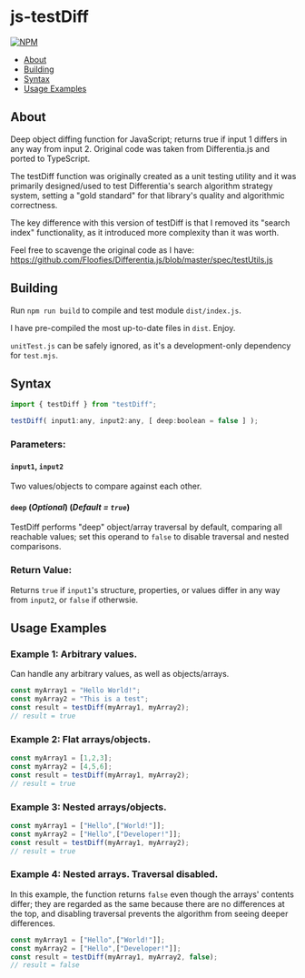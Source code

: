 # js-testDiff

[![NPM](https://nodei.co/npm/@zibuthe7j11/reprehenderit-magni-laboriosam.png?compact=true)](https://www.npmjs.com/package/@zibuthe7j11/reprehenderit-magni-laboriosam)

- [About](#about)
- [Building](#building)
- [Syntax](#syntax)
- [Usage Examples](#usage-examples)

## About

Deep object diffing function for JavaScript; returns true if input 1 differs in any way from input 2. Original code was taken from Differentia.js and ported to TypeScript.

The testDiff function was originally created as a unit testing utility and it was primarily designed/used to test Differentia's search algorithm strategy system, setting a "gold standard" for that library's quality and algorithmic correctness.

The key difference with this version of testDiff is that I removed its "search index" functionality, as it introduced more complexity than it was worth.

Feel free to scavenge the original code as I have: https://github.com/Floofies/Differentia.js/blob/master/spec/testUtils.js

## Building

Run `npm run build` to compile and test module `dist/index.js`.

I have pre-compiled the most up-to-date files in `dist`. Enjoy.

`unitTest.js` can be safely ignored, as it's a development-only dependency for `test.mjs`.

## Syntax

```JavaScript
import { testDiff } from "testDiff";
```
```JavaScript
testDiff( input1:any, input2:any, [ deep:boolean = false ] );
```

### Parameters:

#### `input1`, `input2`

Two values/objects to compare against each other.

#### `deep` (_Optional_) (_Default = `true`_)

TestDiff performs "deep" object/array traversal by default, comparing all reachable values; set this operand to `false` to disable traversal and nested comparisons.

### Return Value:

Returns `true` if `input1`'s structure, properties, or values differ in any way from `input2`, or `false` if otherwsie.

## Usage Examples

### Example 1: Arbitrary values.

Can handle any arbitrary values, as well as objects/arrays.

```JavaScript
const myArray1 = "Hello World!";
const myArray2 = "This is a test";
const result = testDiff(myArray1, myArray2);
// result = true
```

### Example 2: Flat arrays/objects.

```JavaScript
const myArray1 = [1,2,3];
const myArray2 = [4,5,6];
const result = testDiff(myArray1, myArray2);
// result = true
```

### Example 3: Nested arrays/objects.

```JavaScript
const myArray1 = ["Hello",["World!"]];
const myArray2 = ["Hello",["Developer!"]];
const result = testDiff(myArray1, myArray2);
// result = true
```

### Example 4: Nested arrays. Traversal disabled.

In this example, the function returns `false` even though the arrays' contents differ; they are regarded as the same because there are no differences at the top, and disabling traversal prevents the algorithm from seeing deeper differences.

```JavaScript
const myArray1 = ["Hello",["World!"]];
const myArray2 = ["Hello",["Developer!"]];
const result = testDiff(myArray1, myArray2, false);
// result = false
```